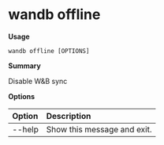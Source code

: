 # wandb offline

**Usage**

`wandb offline [OPTIONS]`

**Summary**

Disable W&B sync

**Options**

| **Option** | **Description** |
| :--- | :--- |
| --help | Show this message and exit. |

